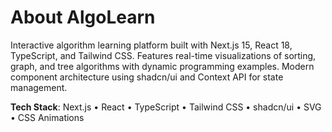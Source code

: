 # About AlgoLearn

Interactive algorithm learning platform built with Next.js 15, React 18, TypeScript, and Tailwind CSS. Features real-time visualizations of sorting, graph, and tree algorithms with dynamic programming examples. Modern component architecture using shadcn/ui and Context API for state management.

**Tech Stack**: Next.js • React • TypeScript • Tailwind CSS • shadcn/ui • SVG • CSS Animations
